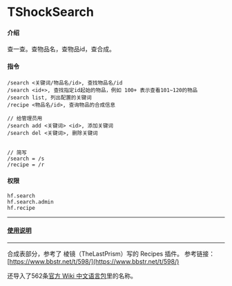 # TShockSearch

#### 介绍
查一查。查物品名，查物品id，查合成。

#### 指令
```
/search <关键词/物品名/id>, 查找物品名/id
/search <id+>, 查找指定id起始的物品，例如 100+ 表示查看101~120的物品
/search list, 列出配置的关键词
/recipe <物品名/id>, 查询物品的合成信息

// 给管理员用
/search add <关键词> <id>, 添加关键词
/search del <关键词>, 删除关键词


// 简写
/search = /s
/recipe = /r
```

#### 权限
```
hf.search
hf.search.admin
hf.recipe
```

---
#### [使用说明](https://www.bilibili.com/read/cv20440704)


---


合成表部分，参考了 棱镜（TheLastPrism）写的 Recipes 插件。
参考链接：[https://www.bbstr.net/t/598/](https://www.bbstr.net/t/598/)

还导入了562条[官方 Wiki 中文语言包](https://steamcommunity.com/sharedfiles/filedetails/?id=2440470208)里的名称。
